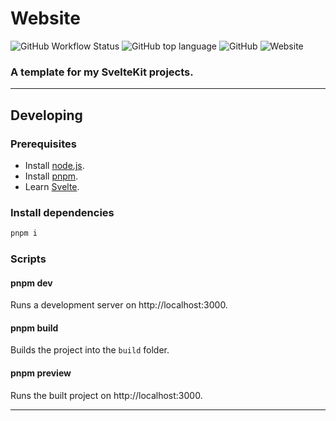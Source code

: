 # Website

![GitHub Workflow Status](https://img.shields.io/github/workflow/status/akisblack/akis-sveltekit-starter/Build%20and%20Deploy?style=for-the-badge)
![GitHub top language](https://img.shields.io/github/languages/top/akisblack/akis-sveltekit-starter?style=for-the-badge)
![GitHub](https://img.shields.io/github/license/akisblack/akis-sveltekit-starter?style=for-the-badge)
![Website](https://img.shields.io/website?down_color=red&down_message=offline&style=for-the-badge&up_color=green&up_message=online&url=https%3A%2F%2Fakis-sveltekit-starter.netlify.app)

### A template for my SvelteKit projects.

---

## Developing

### Prerequisites

- Install [node.js](https://nodejs.org).
- Install [pnpm](https://pnpm.io/).
- Learn [Svelte](https://svelte.dev).

### Install dependencies

```bash
pnpm i
```

### Scripts

#### pnpm dev

Runs a development server on http://localhost:3000.

#### pnpm build

Builds the project into the `build` folder.

#### pnpm preview

Runs the built project on http://localhost:3000.

---
